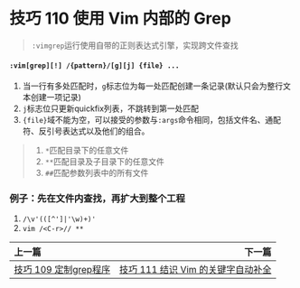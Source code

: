 # 技巧 110 使用 Vim 内部的 Grep
> `:vimgrep`运行使用自带的正则表达式引擎，实现跨文件查找

#### `:vim[grep][!] /{pattern}/[g][j] {file} ...`

1. 当一行有多处匹配时，`g`标志位为每一处匹配创建一条记录(默认只会为整行文本创建一项记录)
2. `j`标志位只更新quickfix列表，不跳转到第一处匹配
3. `{file}`域不能为空，可以接受的参数与`:args`命令相同，包括文件名、通配符、反引号表达式以及他们的组合。
> 1. `*`匹配目录下的任意文件
> 2. `**`匹配目录及子目录下的任意文件
> 3. `##`匹配参数列表中的所有文件

### 例子：先在文件内查找，再扩大到整个工程

1. `/\v'(([^']|'\w)+)'`
2. `vim /<C-r>// **`


|上一篇|下一篇|
|:---|---:|
|[技巧 109 定制grep程序](tip109.md)|[技巧 111 结识 Vim 的关键字自动补全](../chapter19_auto_complete/tip111.md)|

